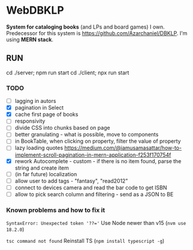 # WebDBKLP

**System for cataloging books** (and LPs and board games) I own. Predecessor for this system is https://github.com/Azarchaniel/DBKLP.
I'm using **MERN stack**.

## RUN
cd ./server; npm run start
cd ./client; npx run start

### TODO
- [ ] lagging in autors
- [X] pagination in Select
- [X] cache first page of books
- [ ] responsivity
- [ ] divide CSS into chunks based on page
- [ ] better granulating - what is possible, move to components
- [ ] in BookTable, when clicking on property, filter the value of property
- [ ] lazy loading quotes https://medium.com/@iamusamasattar/how-to-implement-scroll-pagination-in-mern-application-f253f170754f
- [X] rework Autocomplete - custom - if there is no item found, parse the string and create item
- [ ] (in far future) localization 
- [ ] allow user to add tags - "fantasy", "read2012"
- [ ] connect to devices camera and read the bar code to get ISBN
- [ ] allow to pick search column and filtering - send as a JSON to BE

### Known problems and how to fix it

`SyntaxError: Unexpected token '??='`
Use Node newer than v15 (`nvm use 18.2.0`)

`tsc command not found`
Reinstall TS (`npm install typescript -g`)

